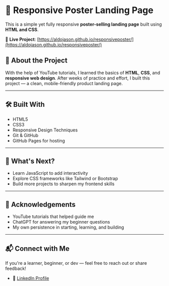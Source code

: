 # 🎯 Responsive Poster Landing Page

This is a simple yet fully responsive **poster-selling landing page** built using **HTML and CSS**.

📍 **Live Project**: [https://aldojason.github.io/responsiveposter/](https://aldojason.github.io/responsiveposter/)


## 📖 About the Project

With the help of YouTube tutorials, I learned the basics of **HTML**, **CSS**, and **responsive web design**. After weeks of practice and effort, I built this project — a clean, mobile-friendly product landing page.

---

## 🛠️ Built With

- HTML5
- CSS3
- Responsive Design Techniques
- Git & GitHub
- GitHub Pages for hosting

---

## 🚀 What's Next?

- Learn JavaScript to add interactivity
- Explore CSS frameworks like Tailwind or Bootstrap
- Build more projects to sharpen my frontend skills

---

## 🙏 Acknowledgements

- YouTube tutorials that helped guide me
- ChatGPT for answering my beginner questions
- My own persistence in starting, learning, and building

---

## 📬 Connect with Me

If you're a learner, beginner, or dev — feel free to reach out or share feedback!

- 🔗 [LinkedIn Profile](https://www.linkedin.com/in/aldo-jason-aa660729b) 
